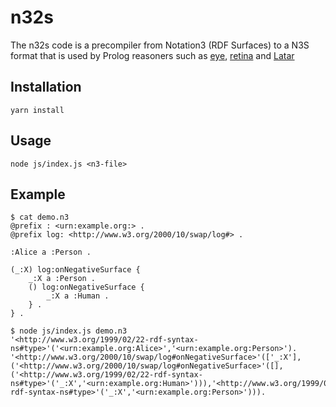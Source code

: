 # n32s

The n32s code is a precompiler from Notation3 (RDF Surfaces) to a N3S format that is used by Prolog reasoners such as [eye](https://github.com/eyereasoner/eye), [retina](https://github.com/eyereasoner/retina) and [Latar](https://github.com/MellonScholarlyCommunication/Latar)

## Installation

```
yarn install
```

## Usage

```
node js/index.js <n3-file>
```

## Example

```
$ cat demo.n3
@prefix : <urn:example.org:> .
@prefix log: <http://www.w3.org/2000/10/swap/log#> .

:Alice a :Person .

(_:X) log:onNegativeSurface {
    _:X a :Person .
    () log:onNegativeSurface {
        _:X a :Human .
    } .
} .

$ node js/index.js demo.n3
'<http://www.w3.org/1999/02/22-rdf-syntax-ns#type>'('<urn:example.org:Alice>','<urn:example.org:Person>').
'<http://www.w3.org/2000/10/swap/log#onNegativeSurface>'(['_:X'],('<http://www.w3.org/2000/10/swap/log#onNegativeSurface>'([],('<http://www.w3.org/1999/02/22-rdf-syntax-ns#type>'('_:X','<urn:example.org:Human>'))),'<http://www.w3.org/1999/02/22-rdf-syntax-ns#type>'('_:X','<urn:example.org:Person>'))).
```